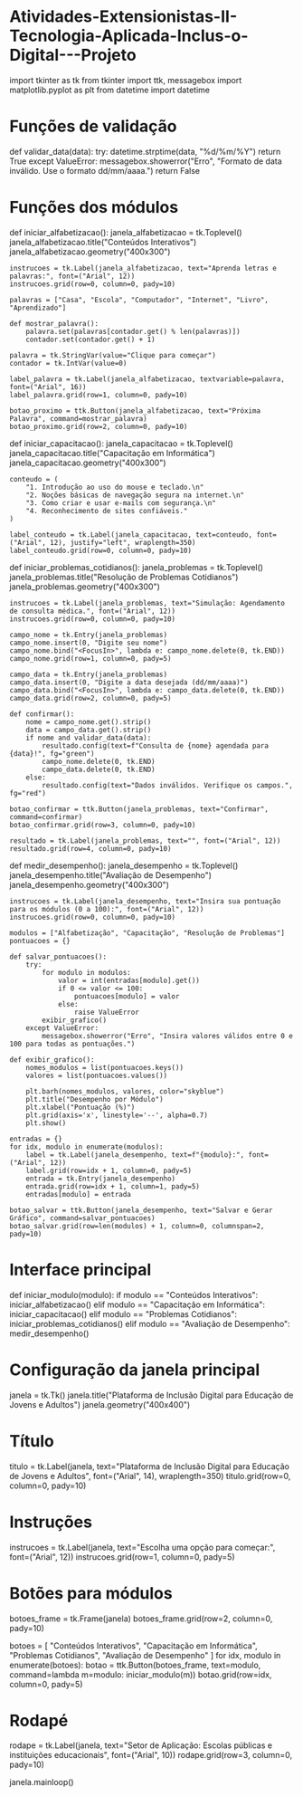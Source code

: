 # Atividades-Extensionistas-II-Tecnologia-Aplicada-Inclus-o-Digital---Projeto
import tkinter as tk
from tkinter import ttk, messagebox
import matplotlib.pyplot as plt
from datetime import datetime

# Funções de validação

def validar_data(data):
    try:
        datetime.strptime(data, "%d/%m/%Y")
        return True
    except ValueError:
        messagebox.showerror("Erro", "Formato de data inválido. Use o formato dd/mm/aaaa.")
        return False

# Funções dos módulos

def iniciar_alfabetizacao():
    janela_alfabetizacao = tk.Toplevel()
    janela_alfabetizacao.title("Conteúdos Interativos")
    janela_alfabetizacao.geometry("400x300")

    instrucoes = tk.Label(janela_alfabetizacao, text="Aprenda letras e palavras:", font=("Arial", 12))
    instrucoes.grid(row=0, column=0, pady=10)

    palavras = ["Casa", "Escola", "Computador", "Internet", "Livro", "Aprendizado"]

    def mostrar_palavra():
        palavra.set(palavras[contador.get() % len(palavras)])
        contador.set(contador.get() + 1)

    palavra = tk.StringVar(value="Clique para começar")
    contador = tk.IntVar(value=0)

    label_palavra = tk.Label(janela_alfabetizacao, textvariable=palavra, font=("Arial", 16))
    label_palavra.grid(row=1, column=0, pady=10)

    botao_proximo = ttk.Button(janela_alfabetizacao, text="Próxima Palavra", command=mostrar_palavra)
    botao_proximo.grid(row=2, column=0, pady=10)

def iniciar_capacitacao():
    janela_capacitacao = tk.Toplevel()
    janela_capacitacao.title("Capacitação em Informática")
    janela_capacitacao.geometry("400x300")

    conteudo = (
        "1. Introdução ao uso do mouse e teclado.\n"
        "2. Noções básicas de navegação segura na internet.\n"
        "3. Como criar e usar e-mails com segurança.\n"
        "4. Reconhecimento de sites confiáveis."
    )

    label_conteudo = tk.Label(janela_capacitacao, text=conteudo, font=("Arial", 12), justify="left", wraplength=350)
    label_conteudo.grid(row=0, column=0, pady=10)

def iniciar_problemas_cotidianos():
    janela_problemas = tk.Toplevel()
    janela_problemas.title("Resolução de Problemas Cotidianos")
    janela_problemas.geometry("400x300")

    instrucoes = tk.Label(janela_problemas, text="Simulação: Agendamento de consulta médica.", font=("Arial", 12))
    instrucoes.grid(row=0, column=0, pady=10)

    campo_nome = tk.Entry(janela_problemas)
    campo_nome.insert(0, "Digite seu nome")
    campo_nome.bind("<FocusIn>", lambda e: campo_nome.delete(0, tk.END))
    campo_nome.grid(row=1, column=0, pady=5)

    campo_data = tk.Entry(janela_problemas)
    campo_data.insert(0, "Digite a data desejada (dd/mm/aaaa)")
    campo_data.bind("<FocusIn>", lambda e: campo_data.delete(0, tk.END))
    campo_data.grid(row=2, column=0, pady=5)

    def confirmar():
        nome = campo_nome.get().strip()
        data = campo_data.get().strip()
        if nome and validar_data(data):
            resultado.config(text=f"Consulta de {nome} agendada para {data}!", fg="green")
            campo_nome.delete(0, tk.END)
            campo_data.delete(0, tk.END)
        else:
            resultado.config(text="Dados inválidos. Verifique os campos.", fg="red")

    botao_confirmar = ttk.Button(janela_problemas, text="Confirmar", command=confirmar)
    botao_confirmar.grid(row=3, column=0, pady=10)

    resultado = tk.Label(janela_problemas, text="", font=("Arial", 12))
    resultado.grid(row=4, column=0, pady=10)

def medir_desempenho():
    janela_desempenho = tk.Toplevel()
    janela_desempenho.title("Avaliação de Desempenho")
    janela_desempenho.geometry("400x300")

    instrucoes = tk.Label(janela_desempenho, text="Insira sua pontuação para os módulos (0 a 100):", font=("Arial", 12))
    instrucoes.grid(row=0, column=0, pady=10)

    modulos = ["Alfabetização", "Capacitação", "Resolução de Problemas"]
    pontuacoes = {}

    def salvar_pontuacoes():
        try:
            for modulo in modulos:
                valor = int(entradas[modulo].get())
                if 0 <= valor <= 100:
                    pontuacoes[modulo] = valor
                else:
                    raise ValueError
            exibir_grafico()
        except ValueError:
            messagebox.showerror("Erro", "Insira valores válidos entre 0 e 100 para todas as pontuações.")

    def exibir_grafico():
        nomes_modulos = list(pontuacoes.keys())
        valores = list(pontuacoes.values())

        plt.barh(nomes_modulos, valores, color="skyblue")
        plt.title("Desempenho por Módulo")
        plt.xlabel("Pontuação (%)")
        plt.grid(axis='x', linestyle='--', alpha=0.7)
        plt.show()

    entradas = {}
    for idx, modulo in enumerate(modulos):
        label = tk.Label(janela_desempenho, text=f"{modulo}:", font=("Arial", 12))
        label.grid(row=idx + 1, column=0, pady=5)
        entrada = tk.Entry(janela_desempenho)
        entrada.grid(row=idx + 1, column=1, pady=5)
        entradas[modulo] = entrada

    botao_salvar = ttk.Button(janela_desempenho, text="Salvar e Gerar Gráfico", command=salvar_pontuacoes)
    botao_salvar.grid(row=len(modulos) + 1, column=0, columnspan=2, pady=10)

# Interface principal

def iniciar_modulo(modulo):
    if modulo == "Conteúdos Interativos":
        iniciar_alfabetizacao()
    elif modulo == "Capacitação em Informática":
        iniciar_capacitacao()
    elif modulo == "Problemas Cotidianos":
        iniciar_problemas_cotidianos()
    elif modulo == "Avaliação de Desempenho":
        medir_desempenho()

# Configuração da janela principal
janela = tk.Tk()
janela.title("Plataforma de Inclusão Digital para Educação de Jovens e Adultos")
janela.geometry("400x400")

# Título
titulo = tk.Label(janela, text="Plataforma de Inclusão Digital para Educação de Jovens e Adultos", font=("Arial", 14), wraplength=350)
titulo.grid(row=0, column=0, pady=10)

# Instruções
instrucoes = tk.Label(janela, text="Escolha uma opção para começar:", font=("Arial", 12))
instrucoes.grid(row=1, column=0, pady=5)

# Botões para módulos
botoes_frame = tk.Frame(janela)
botoes_frame.grid(row=2, column=0, pady=10)

botoes = [
    "Conteúdos Interativos", 
    "Capacitação em Informática", 
    "Problemas Cotidianos", 
    "Avaliação de Desempenho"
]
for idx, modulo in enumerate(botoes):
    botao = ttk.Button(botoes_frame, text=modulo, command=lambda m=modulo: iniciar_modulo(m))
    botao.grid(row=idx, column=0, pady=5)

# Rodapé
rodape = tk.Label(janela, text="Setor de Aplicação: Escolas públicas e instituições educacionais", font=("Arial", 10))
rodape.grid(row=3, column=0, pady=10)

janela.mainloop()

